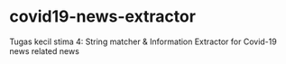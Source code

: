 # covid19-news-extractor
Tugas kecil stima 4: String matcher &amp; Information Extractor for Covid-19 news related news
